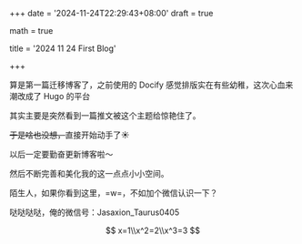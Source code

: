 +++
date = '2024-11-24T22:29:43+08:00'
draft = true

math = true

title = '2024 11 24 First Blog'

+++

算是第一篇迁移博客了，之前使用的 Docify 感觉排版实在有些幼稚，这次心血来潮改成了 Hugo 的平台

其实主要是突然看到一篇推文被这个主题给惊艳住了。

~~于是啥也没想，~~直接开始动手了☀️

以后一定要勤奋更新博客啦～

然后不断完善和美化我的这一点点小小空间。

陌生人，如果你看到这里，=w=，不如加个微信认识一下？

哒哒哒哒，俺的微信号：Jasaxion_Taurus0405


$$
x=1\\x^2=2\\x^3=3
$$
